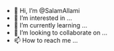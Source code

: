 - 👋 Hi, I’m @SalamAllami
- 👀 I’m interested in ...
- 🌱 I’m currently learning ...
- 💞️ I’m looking to collaborate on ...
- 📫 How to reach me ...

<!---
SalamAllami/SalamAllami is a ✨ special ✨ repository because its `README.md` (this file) appears on your GitHub profile.
You can click the Preview link to take a look at your changes.
--->
